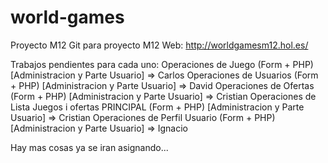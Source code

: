 # world-games
Proyecto M12
Git para proyecto M12
Web: http://worldgamesm12.hol.es/

Trabajos pendientes para cada uno:
Operaciones de Juego (Form + PHP) [Administracion y Parte Usuario] => Carlos
Operaciones de Usuarios (Form + PHP) [Administracion y Parte Usuario] => David
Operaciones de Ofertas (Form + PHP) [Administracion y Parte Usuario] => Cristian
Operaciones de Lista Juegos i ofertas PRINCIPAL (Form + PHP) [Administracion y Parte Usuario] => Cristian
Operaciones de Perfil Usuario (Form + PHP) [Administracion y Parte Usuario] => Ignacio

Hay mas cosas ya se iran asignando...
